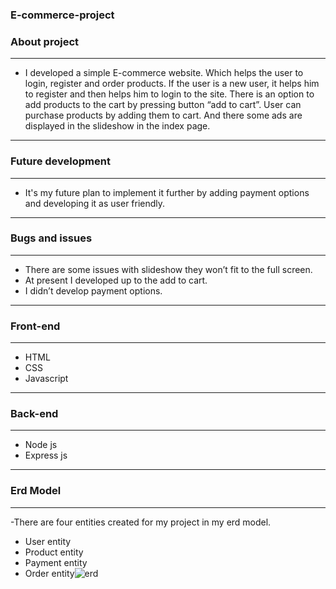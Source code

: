 ### E-commerce-project
### About project
***
- I developed a simple E-commerce website. Which helps the user to login, register and order products. If the user is a new user, it helps him to register and then helps him to login to the site. There is an option to add products to the cart by pressing button “add to cart”. User can purchase products by adding them to cart. And there some ads are displayed in the slideshow in the index page.
***
### Future development
***
- It's my future plan to implement it further by adding payment options and developing it as user friendly.
***
### Bugs and issues
***
- There are some issues with slideshow they won’t fit to the full screen.
- At present I developed up to the add to cart.
- I didn’t develop payment options.
***
### Front-end
***
- HTML
- CSS
- Javascript
***
### Back-end
***
- Node js
- Express js
***
### Erd Model
***
-There are four entities created for my project in my erd model.
- User entity
- Product entity
- Payment entity
- Order entity![erd](https://user-images.githubusercontent.com/69292786/168952440-6d0ef788-0220-4518-8541-59b66672f306.png)

